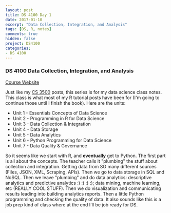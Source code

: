 ```yaml
---
layout: post
title: DS 4100 Day 1
date: 2017-01-10
excerpt: "Data Collection, Integration, and Analysis"
tags: [DS, R, notes]
comments: true
hidden: false
project: DS4100
categories:
- DS 4100
---
```


### DS 4100 Data Collection, Integration, and Analysis

[Course Website](http://ds4100.weebly.com)

Just like my [CS 3500](http://jaronoff.com/CS-3500-Day-1/) posts, this series is for my data science class notes. This class is what most of my R tutorial posts have been for (I'm going to continue those until I finish the book). Here are the units: 

* Unit 1 - Essentials Concepts of Data Science
* Unit 2 - Programming in R for Data Science
* Unit 3 - Data Collection & Integration
* Unit 4 - Data Storage
* Unit 5 - Data Analytics
* Unit 6 - Python Programming for Data Science
* Unit 7 - Data Quality & Governance

So it seems like we start with R, and **eventually** get to Python. The first part is all about the concepts. The teacher calls it "plumbing" the stuff about collection and integration. Getting data from SO many different sources (Files, JSON, XML, Scraping, APIs). Then we go to data storage in SQL and NoSQL. Then we leave "plumbing" and do data analytics: descriptive analytics and predictive analytics :) :) :) :); data mining, machine learning, etc (REALLY COOL STUFF). Then we do visualization and communicating results leading into building analytics reports. Then a little Python programming and checking the quality of data. It also sounds like this is a job prep kind of class where at the end I'll be job ready for DS. 




